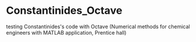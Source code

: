 # Constantinides_Octave

testing Constantinides's code with Octave
(Numerical methods for chemical engineers with MATLAB application, Prentice hall)
